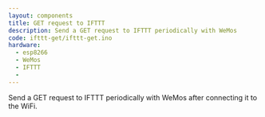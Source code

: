 ```yaml
---
layout: components
title: GET request to IFTTT
description: Send a GET request to IFTTT periodically with WeMos
code: ifttt-get/ifttt-get.ino
hardware:
  - esp8266
  - WeMos
  - IFTTT
  -
---
```


Send a GET request to IFTTT periodically with WeMos after connecting it to the WiFi.
